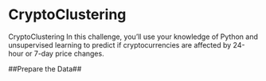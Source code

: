 # CryptoClustering
CryptoClustering
In this challenge, you’ll use your knowledge of Python and unsupervised learning to predict if cryptocurrencies are affected by 24-hour or 7-day price changes.

##Prepare the Data##
